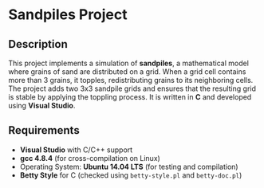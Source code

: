# Sandpiles Project

## Description

This project implements a simulation of **sandpiles**, a mathematical model where grains of sand are distributed on a grid. When a grid cell contains more than 3 grains, it topples, redistributing grains to its neighboring cells. The project adds two 3x3 sandpile grids and ensures that the resulting grid is stable by applying the toppling process. It is written in **C** and developed using **Visual Studio**.

## Requirements

- **Visual Studio** with C/C++ support
- **gcc 4.8.4** (for cross-compilation on Linux)
- Operating System: **Ubuntu 14.04 LTS** (for testing and compilation)
- **Betty Style** for C (checked using `betty-style.pl` and `betty-doc.pl`)
